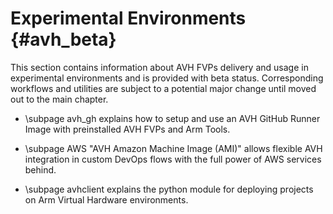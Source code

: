 # Experimental Environments {#avh_beta}

This section contains information about AVH FVPs delivery and usage in experimental environments and is provided with beta status. Corresponding workflows and utilities are subject to a potential major change until moved out to the main chapter.

 - \subpage avh_gh explains how to setup and use an AVH GitHub Runner Image with preinstalled AVH FVPs and Arm Tools.

 - \subpage AWS "AVH Amazon Machine Image (AMI)" allows flexible AVH integration in custom DevOps flows with the full power of AWS services behind.

 - \subpage avhclient explains the python module for deploying projects on Arm Virtual Hardware environments.

